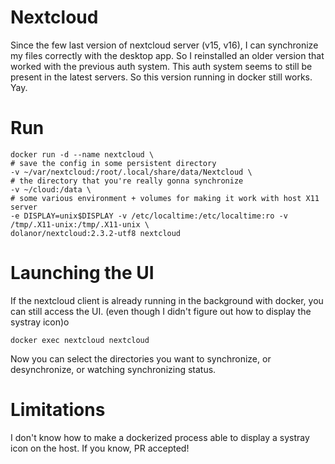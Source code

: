 # Nextcloud

Since the few last version of nextcloud server (v15, v16), I can synchronize my files correctly with the desktop app.
So I reinstalled an older version that worked with the previous auth system. This auth system seems to still be present in the latest servers.
So this version running in docker still works. Yay.

# Run

```
docker run -d --name nextcloud \
# save the config in some persistent directory
-v ~/var/nextcloud:/root/.local/share/data/Nextcloud \
# the directory that you're really gonna synchronize
-v ~/cloud:/data \
# some various environment + volumes for making it work with host X11 server
-e DISPLAY=unix$DISPLAY -v /etc/localtime:/etc/localtime:ro -v /tmp/.X11-unix:/tmp/.X11-unix \
dolanor/nextcloud:2.3.2-utf8 nextcloud
```

# Launching the UI

If the nextcloud client is already running in the background with docker, you can still access the UI.
(even though I didn't figure out how to display the systray icon)o

```
docker exec nextcloud nextcloud
```
Now you can select the directories you want to synchronize, or desynchronize, or watching synchronizing status. 

# Limitations

I don't know how to make a dockerized process able to display a systray icon on the host.
If you know, PR accepted!
